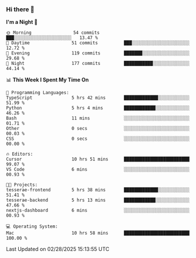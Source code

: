 ### Hi there 👋

<!--
**ALiersEL/ALiersEL** is a ✨ _special_ ✨ repository because its `README.md` (this file) appears on your GitHub profile.

Here are some ideas to get you started:

- 🔭 I’m currently working on ...
- 🌱 I’m currently learning ...
- 👯 I’m looking to collaborate on ...
- 🤔 I’m looking for help with ...
- 💬 Ask me about ...
- 📫 How to reach me: ...
- 😄 Pronouns: ...
- ⚡ Fun fact: ...
-->

<!--START_SECTION:waka-->
**I'm a Night 🦉** 

```text
🌞 Morning                54 commits          ███░░░░░░░░░░░░░░░░░░░░░░   13.47 % 
🌆 Daytime                51 commits          ███░░░░░░░░░░░░░░░░░░░░░░   12.72 % 
🌃 Evening                119 commits         ███████░░░░░░░░░░░░░░░░░░   29.68 % 
🌙 Night                  177 commits         ███████████░░░░░░░░░░░░░░   44.14 % 
```


📊 **This Week I Spent My Time On** 

```text
💬 Programming Languages: 
TypeScript               5 hrs 42 mins       █████████████░░░░░░░░░░░░   51.99 % 
Python                   5 hrs 4 mins        ████████████░░░░░░░░░░░░░   46.26 % 
Bash                     11 mins             ░░░░░░░░░░░░░░░░░░░░░░░░░   01.71 % 
Other                    0 secs              ░░░░░░░░░░░░░░░░░░░░░░░░░   00.03 % 
CSS                      0 secs              ░░░░░░░░░░░░░░░░░░░░░░░░░   00.00 % 

🔥 Editors: 
Cursor                   10 hrs 51 mins      █████████████████████████   99.07 % 
VS Code                  6 mins              ░░░░░░░░░░░░░░░░░░░░░░░░░   00.93 % 

🐱‍💻 Projects: 
tesserae-frontend        5 hrs 38 mins       █████████████░░░░░░░░░░░░   51.41 % 
tesserae-backend         5 hrs 13 mins       ████████████░░░░░░░░░░░░░   47.66 % 
nextjs-dashboard         6 mins              ░░░░░░░░░░░░░░░░░░░░░░░░░   00.93 % 

💻 Operating System: 
Mac                      10 hrs 58 mins      █████████████████████████   100.00 % 
```


 Last Updated on 02/28/2025 15:13:55 UTC
<!--END_SECTION:waka-->
